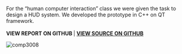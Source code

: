   <link rel="stylesheet" href="{{ site.github.url }}/assets/css/all.css">



<p class="test">
 For the “human computer interaction” class we were given the task to design a HUD system. We developed the prototype in C++ on QT framework. 
<br/> <br/>
 <a1 href= "https://github.com/malikehsan/hud/blob/master/Report.pdf"><strong> VIEW REPORT ON GITHUB </strong> </a1> |  
<a href= "https://github.com/malikehsan/hud/tree/master/HUD%20(COMP%203008)"><strong> VIEW SOURCE ON GITHUB </strong> </a> 
</p>


![comp3008](https://s13.postimg.org/c3vz2085j/Crispy_Icons-_Petras_Nargela.jpg)
